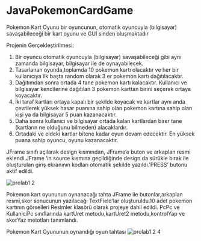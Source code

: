 # JavaPokemonCardGame
Pokemon Kart Oyunu bir oyuncunun, otomatik oyuncuyla (bilgisayar) savaşabileceği bir kart oyunu ve GUI sinden oluşmaktadır

Projenin Gerçekleştirilmesi:

1.	Bir oyuncu otomatik oyuncuyla (bilgisayar) savaşabileceği gibi aynı zamanda bilgisayar, bilgisayar ile de oynayabilecek.
2.	Tasarlanan oyunda,toplamda 10 pokemon kartı olacaktır ve her bir kullanıcıya ilk başta random olarak 3 er pokemon kartı dağıtılacaktır.
3.	Dağıtımdan sonra ortada 4 tane pokemon kartı kalacaktır. Kullanıcı ve bilgisayar kendilerine dağıtılan 3 pokemon karttan birini seçerek ortaya koyacaktır.
4.	İki taraf kartları ortaya kapalı bir şekilde koyacak ve kartlar aynı anda çevrilerek yüksek hasar puanına sahip olan pokemon kartına sahip olan kişi ya da bilgisayar 5 puan kazanacaktır.
5.	Daha sonra kullanıcı ve bilgisayar ortada kalan kartlardan birer tane (kartların ne olduğunu bilmeden) alacaklardır.
6.	Ortadaki ve eldeki kartlar bitene kadar oyun devam edecektir. En yüksek puana sahip oyuncu, oyunu kazanacaktır.

JFrame sınıfı açılarak design kısmından, JFrame’e buton ve arkaplan resmi eklendi.JFrame ‘in source kısmına geçildiğinde design da sürükle bırak ile oluşturulan giriş ekranının kodları otomatik şekilde yazıldı.’PRESS’ butonu aktif edildi.

![prolab1 2](https://user-images.githubusercontent.com/34886354/73479651-6ae2bd80-43a9-11ea-953f-1b529ca82907.PNG)

Pokemon kart oyununun oynanacağı tahta JFrame ile butonlar,arkaplan resmi,skor sonucunun yazılacağı TextField’lar oluşturuldu.10 adet pokemon kartının görselleri Resimler klasörü olarak projeye dahil edildi.
PcPc ve KullaniciPc sınıflarında kartUret metodu,kartUret2 metodu,kontrolYap ve skorYaz metotları tanımlandı.

Pokemon Kart Oyununun oynandığı oyun tahtası
![prolab1 2 4](https://user-images.githubusercontent.com/34886354/73479643-674f3680-43a9-11ea-9455-050b1b520431.PNG)

